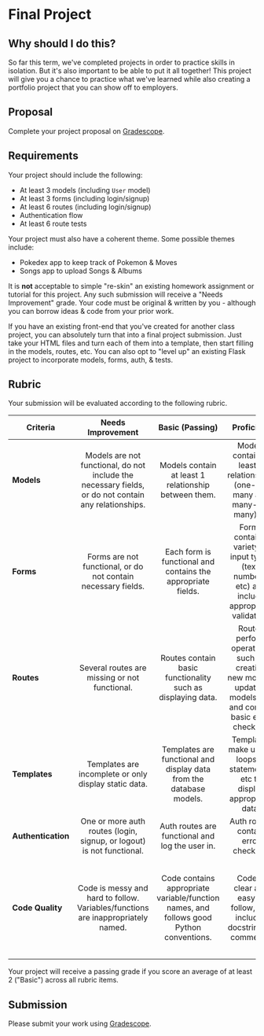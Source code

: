 # Final Project

## Why should I do this?

So far this term, we've completed projects in order to practice skills in isolation. But it's also important to be able to put it all together! This project will give you a chance to practice what we've learned while also creating a portfolio project that you can show off to employers.

## Proposal

Complete your project proposal on [Gradescope](https://www.gradescope.com/courses/228465/assignments/1046879/).

## Requirements

Your project should include the following:

- At least 3 models (including `User` model)
- At least 3 forms (including login/signup)
- At least 6 routes (including login/signup)
- Authentication flow
- At least 6 route tests

Your project must also have a coherent theme. Some possible themes include:

- Pokedex app to keep track of Pokemon & Moves
- Songs app to upload Songs & Albums

It is **not** acceptable to simple "re-skin" an existing homework assignment or tutorial for this project. Any such submission will receive a "Needs Improvement" grade. Your code must be original & written by you - although you can borrow ideas & code from your prior work.

If you have an existing front-end that you've created for another class project, you can absolutely turn that into a final project submission. Just take your HTML files and turn each of them into a template, then start filling in the models, routes, etc. You can also opt to "level up" an existing Flask project to incorporate models, forms, auth, & tests.

## Rubric

Your submission will be evaluated according to the following rubric.

| Criteria | Needs Improvement  |  Basic (Passing) | Proficient | Advanced
| --------- | :-------: | :------: | :------: | :------: |
| **Models** | Models are not functional, do not include the necessary fields, or do not contain any relationships. | Models contain at least 1 relationship between them. | Models contain at least 2 relationships (one-to-many and many-to-many)aq. | Models contain several relationships & demonstrate an advanced understanding. |
| **Forms** | Forms are not functional, or do not contain necessary fields. | Each form is functional and contains the appropriate fields. | Forms contain a variety of input types (text, numbers, etc) and include appropriate validation. | Forms contain a wide variety of inputs (e.g. file uploads) that demonstrate an advanced understanding. |
| **Routes** | Several routes are missing or not functional. | Routes contain basic functionality such as displaying data. | Routes perform operations such as creating new models, updating models, etc and contain basic error checking. | Routes perform advanced operations such as making API calls, advanced error checking, etc. |
| **Templates** | Templates are incomplete or only display static data. | Templates are functional and display data from the database models. | Templates make use of loops, if statements, etc to display appropriate data. | Templates make use of partials, filters, or other advanced concepts. |
| **Authentication** | One or more auth routes (login, signup, or logout) is not functional. | Auth routes are functional and log the user in. | Auth routes contain error checking. | - |
| **Code Quality** | Code is messy and hard to follow. Variables/functions are inappropriately named. | Code contains appropriate variable/function names, and follows good Python conventions. | Code is clear and easy to follow, and includes docstrings & comments. | Code is extensible and may utilize helper functions, classes, or advanced data structures to aid in readability. |

Your project will receive a passing grade if you score an average of at least 2 ("Basic") across all rubric items.

## Submission

Please submit your work using [Gradescope](https://gradescope.com).